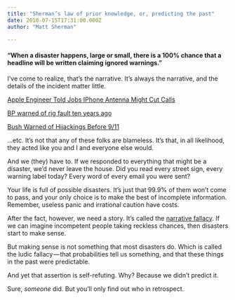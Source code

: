 ```yaml
---
title: "Sherman’s law of prior knowledge, or, predicting the past"
date: 2010-07-15T17:31:00.000Z
author: "Matt Sherman"

---
```


#### “When a disaster happens, large or small, there is a 100% chance that a headline will be written claiming ignored warnings.”

I’ve come to realize, that’s the narrative. It’s always the narrative, and the details of the incident matter little.

[Apple Engineer Told Jobs IPhone Antenna Might Cut Calls](http://www.bloomberg.com/news/2010-07-15/apple-engineer-said-to-have-told-jobs-last-year-about-iphone-antenna-flaw.html)

[BP warned of rig fault ten years ago](http://business.timesonline.co.uk/tol/business/industry_sectors/natural_resources/article7114087.ece)

[Bush Warned of Hijackings Before 9/11](http://abcnews.go.com/US/story?id=90453&amp;page=1)

…etc. It’s not that any of these folks are blameless. It’s that, in all likelihood, they acted like you and I and everyone else would.

And we (they) have to. If we responded to everything that might be a disaster, we’d never leave the house. Did you read every street sign, every warning label today? Every word of every email you were sent?

Your life is full of possible disasters. It’s just that 99.9% of them won’t come to pass, and your only choice is to make the best of incomplete information. Remember, useless panic and irrational caution have costs.

After the fact, however, we need a story. It’s called the [narrative fallacy](http://en.wikipedia.org/wiki/Nassim_Nicholas_Taleb#Epistemology_and_theories_of_randomness). If we can imagine incompetent people taking reckless chances, then disasters start to make sense.

But making sense is not something that most disasters do. Which is called the ludic fallacy — that probabilities tell us something, and that these things in the past were predictable.

And yet that assertion is self-refuting. Why? Because we didn’t predict it.

Sure, _someone_ did. But you’ll only find out who in retrospect.
